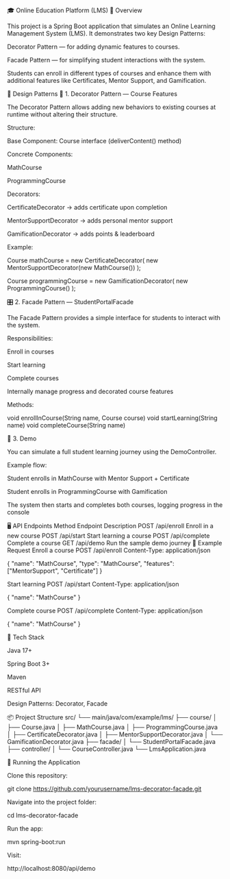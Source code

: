 🎓 Online Education Platform (LMS)
🧩 Overview

This project is a Spring Boot application that simulates an Online Learning Management System (LMS).
It demonstrates two key Design Patterns:

Decorator Pattern — for adding dynamic features to courses.

Facade Pattern — for simplifying student interactions with the system.

Students can enroll in different types of courses and enhance them with additional features like Certificates, Mentor Support, and Gamification.

🧠 Design Patterns
🧱 1. Decorator Pattern — Course Features

The Decorator Pattern allows adding new behaviors to existing courses at runtime without altering their structure.

Structure:

Base Component: Course interface (deliverContent() method)

Concrete Components:

MathCourse

ProgrammingCourse

Decorators:

CertificateDecorator → adds certificate upon completion

MentorSupportDecorator → adds personal mentor support

GamificationDecorator → adds points & leaderboard

Example:

Course mathCourse = new CertificateDecorator(
new MentorSupportDecorator(new MathCourse())
);

Course programmingCourse = new GamificationDecorator(
new ProgrammingCourse()
);

🎛️ 2. Facade Pattern — StudentPortalFacade

The Facade Pattern provides a simple interface for students to interact with the system.

Responsibilities:

Enroll in courses

Start learning

Complete courses

Internally manage progress and decorated course features

Methods:

void enrollInCourse(String name, Course course)
void startLearning(String name)
void completeCourse(String name)

🚀 3. Demo

You can simulate a full student learning journey using the DemoController.

Example flow:

Student enrolls in MathCourse with Mentor Support + Certificate

Student enrolls in ProgrammingCourse with Gamification

The system then starts and completes both courses, logging progress in the console

🖥️ API Endpoints
Method	Endpoint	Description
POST	/api/enroll	Enroll in a new course
POST	/api/start	Start learning a course
POST	/api/complete	Complete a course
GET	/api/demo	Run the sample demo journey
🧪 Example Request
Enroll a course
POST /api/enroll
Content-Type: application/json

{
"name": "MathCourse",
"type": "MathCourse",
"features": ["MentorSupport", "Certificate"]
}

Start learning
POST /api/start
Content-Type: application/json

{
"name": "MathCourse"
}

Complete course
POST /api/complete
Content-Type: application/json

{
"name": "MathCourse"
}

🧰 Tech Stack

Java 17+

Spring Boot 3+

Maven

RESTful API

Design Patterns: Decorator, Facade

📦 Project Structure
src/
└── main/java/com/example/lms/
├── course/
│   ├── Course.java
│   ├── MathCourse.java
│   ├── ProgrammingCourse.java
│   ├── CertificateDecorator.java
│   ├── MentorSupportDecorator.java
│   └── GamificationDecorator.java
├── facade/
│   └── StudentPortalFacade.java
├── controller/
│   └── CourseController.java
└── LmsApplication.java

🏁 Running the Application

Clone this repository:

git clone https://github.com/yourusername/lms-decorator-facade.git


Navigate into the project folder:

cd lms-decorator-facade


Run the app:

mvn spring-boot:run


Visit:

http://localhost:8080/api/demo